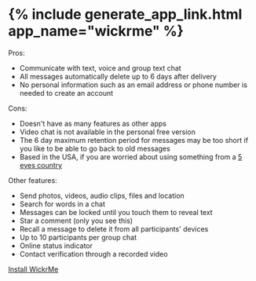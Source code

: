 <tr>
<td style="vertical-align:top"><h1>{% include generate_app_link.html app_name="wickrme" %}</h1></td>
<td>
  Pros:
  <ul>
  <li>Communicate with text, voice and group text chat</li>
  <li>All messages automatically delete up to 6 days after delivery</li>
  <li>No personal information such as an email address or phone number is needed to create an account</li>
  </ul>
  Cons:
  <ul>
  <li>Doesn't have as many features as other apps</li>
  <li>Video chat is not available in the personal free version</li>
  <li>The 6 day maximum retention period for messages may be too short if you like to be able to go back to old messages</li>
  <li>Based in the USA, if you are worried about using something from a <a href="https://www.privacytools.io/#ukusa" target="_blank">5 eyes country</a></li>
  </ul>
  Other features:
  <ul>
  <li>Send photos, videos, audio clips, files and location</li>
  <li>Search for words in a chat</li>
  <li>Messages can be locked until you touch them to reveal text</li>
  <li>Star a comment (only you see this)</li>
  <li>Recall a message to delete it from all participants' devices</li>
  <li>Up to 10 participants per group chat</li>
  <li>Online status indicator</li>
  <li>Contact verification through a recorded video</li>
  </ul>
  <a href="/install_wickrme.html" class="btn btn--info btn--x-large">Install WickrMe</a><br>
  <br>
</td>
</tr>
